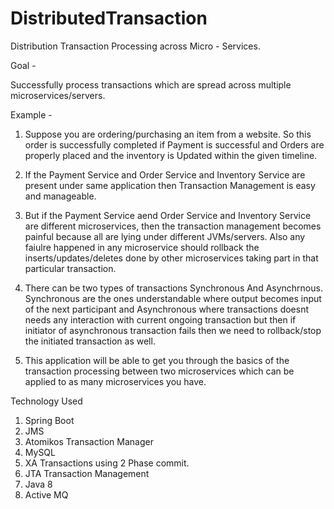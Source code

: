 # DistributedTransaction
Distribution Transaction Processing across Micro - Services. 

Goal - 

Successfully process transactions which are spread across multiple microservices/servers. 

Example - 

1. Suppose you are ordering/purchasing an item from a website. So this order is successfully completed if Payment is successful
   and Orders are properly placed and the inventory is Updated within the given timeline. 

2. If the Payment Service and Order Service and Inventory Service are present under same application then 
   Transaction Management is easy and manageable.

3. But if the Payment Service aend Order Service and Inventory Service are different microservices, then the transaction
   management becomes painful because all are lying under different JVMs/servers. Also any faiulre happened in any
   microservice should rollback the inserts/updates/deletes done by other microservices taking part in that particular
   transaction.
   
4. There can be two types of transactions Synchronous And Asynchrnous. Synchronous are the ones understandable where output        becomes input of the next participant and Asynchronous where transactions doesnt needs any interaction with current ongoing    transaction but then if initiator of asynchronous transaction fails then we need to rollback/stop the initiated transaction    as well.

5. This application will be able to get you through the basics of the transaction processing between two microservices which 
   can be applied to as many microservices you have. 

Technology Used 

1. Spring Boot
2. JMS
3. Atomikos Transaction Manager
4. MySQL
5. XA Transactions using 2 Phase commit. 
6. JTA Transaction Management
7. Java 8
8. Active MQ
